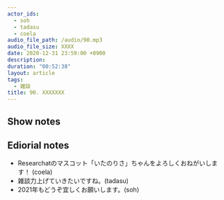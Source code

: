 ```yaml
---
actor_ids:
  - soh
  - tadasu
  - coela
audio_file_path: /audio/90.mp3
audio_file_size: XXXX
date: 2020-12-31 23:59:00 +0900
description: 
duration: "00:52:38"
layout: article
tags:
  - 雑談
title: 90. XXXXXXX
---
```


## Show notes

## Ediorial notes
- Researchatのマスコット「いたのりさ」ちゃんをよろしくおねがいします！ (coela)
- 雑談力上げていきたいですね。(tadasu)
- 2021年もどうぞ宜しくお願いします。(soh)
